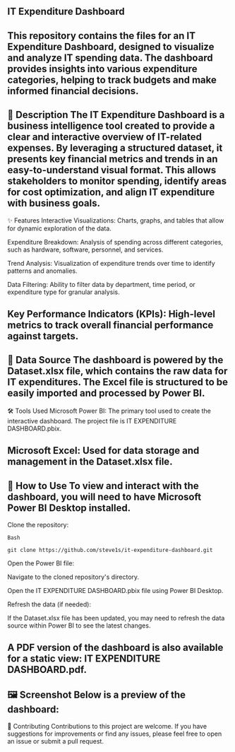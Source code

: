 IT Expenditure Dashboard
---
This repository contains the files for an IT Expenditure Dashboard, designed to visualize and analyze IT spending data. The dashboard provides insights into various expenditure categories, helping to track budgets and make informed financial decisions.
---
📜 Description
The IT Expenditure Dashboard is a business intelligence tool created to provide a clear and interactive overview of IT-related expenses. By leveraging a structured dataset, it presents key financial metrics and trends in an easy-to-understand visual format. This allows stakeholders to monitor spending, identify areas for cost optimization, and align IT expenditure with business goals.
---
✨ Features
Interactive Visualizations: Charts, graphs, and tables that allow for dynamic exploration of the data.

Expenditure Breakdown: Analysis of spending across different categories, such as hardware, software, personnel, and services.

Trend Analysis: Visualization of expenditure trends over time to identify patterns and anomalies.

Data Filtering: Ability to filter data by department, time period, or expenditure type for granular analysis.

Key Performance Indicators (KPIs): High-level metrics to track overall financial performance against targets.
---
💾 Data Source
The dashboard is powered by the Dataset.xlsx file, which contains the raw data for IT expenditures. The Excel file is structured to be easily imported and processed by Power BI.
---
🛠️ Tools Used
Microsoft Power BI: The primary tool used to create the interactive dashboard. The project file is IT EXPENDITURE DASHBOARD.pbix.

Microsoft Excel: Used for data storage and management in the Dataset.xlsx file.
---
🚀 How to Use
To view and interact with the dashboard, you will need to have Microsoft Power BI Desktop installed.
---
Clone the repository:
```
Bash

git clone https://github.com/steve1s/it-expenditure-dashboard.git
```
Open the Power BI file:

Navigate to the cloned repository's directory.

Open the IT EXPENDITURE DASHBOARD.pbix file using Power BI Desktop.

Refresh the data (if needed):

If the Dataset.xlsx file has been updated, you may need to refresh the data source within Power BI to see the latest changes.

A PDF version of the dashboard is also available for a static view: IT EXPENDITURE DASHBOARD.pdf.
---
🖼️ Screenshot
Below is a preview of the dashboard:
---
🤝 Contributing
Contributions to this project are welcome. If you have suggestions for improvements or find any issues, please feel free to open an issue or submit a pull request.
